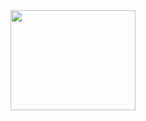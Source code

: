 <div>
  <img align="right" height="160" width="200" src="https://i.pinimg.com/originals/74/5f/d3/745fd3d279f7c5f27dc4e12fd583e68f.gif">
</div>
